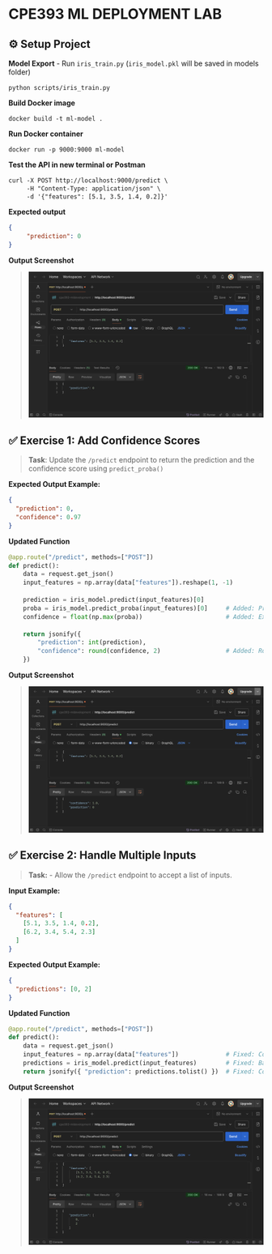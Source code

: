 # **CPE393 ML DEPLOYMENT LAB**

## ⚙️ Setup Project

**Model Export** - Run `iris_train.py` (`iris_model.pkl` will be saved in models folder)
```
python scripts/iris_train.py
```

**Build Docker image**
```
docker build -t ml-model .
```

**Run Docker container**
```
docker run -p 9000:9000 ml-model
```

**Test the API in new terminal or Postman**
```
curl -X POST http://localhost:9000/predict \
     -H "Content-Type: application/json" \
     -d '{"features": [5.1, 3.5, 1.4, 0.2]}'
```

**Expected output**
```json
{
     "prediction": 0
}
```

**Output Screenshot**
> ![Setup Project](images/setup_project.png)


## ✅ Exercise 1: Add Confidence Scores
> **Task**: Update the `/predict` endpoint to return the prediction and the confidence score using `predict_proba()`

**Expected Output Example:**
```json
{
  "prediction": 0,
  "confidence": 0.97
}
```

**Updated Function**
```python
@app.route("/predict", methods=["POST"])
def predict():
    data = request.get_json()
    input_features = np.array(data["features"]).reshape(1, -1)
    
    prediction = iris_model.predict(input_features)[0]
    proba = iris_model.predict_proba(input_features)[0]     # Added: Predict confidence
    confidence = float(np.max(proba))                       # Added: Extract the highest confidence of the predicted class
    
    return jsonify({
        "prediction": int(prediction),
        "confidence": round(confidence, 2)                  # Added: Round decimals
    })
```

**Output Screenshot**
> ![Exercise 1](images/exercise_1.png)


## ✅ Exercise 2: Handle Multiple Inputs
> **Task:** - Allow the `/predict` endpoint to accept a list of inputs.

**Input Example:**
```json
{
  "features": [
    [5.1, 3.5, 1.4, 0.2],
    [6.2, 3.4, 5.4, 2.3]
  ]
}
```

**Expected Output Example:**
```json
{
  "predictions": [0, 2]
}
```

**Updated Function**
```python
@app.route("/predict", methods=["POST"])
def predict():
    data = request.get_json()
    input_features = np.array(data["features"])             # Fixed: Convert feature list into NumPy array 
    predictions = iris_model.predict(input_features)        # Fixed: Batch prediction
    return jsonify({ "prediction": predictions.tolist() })  # Fixed: Convert NumPy array back to list
```

**Output Screenshot**
> ![Exercise 2](images/exercise_2.png)